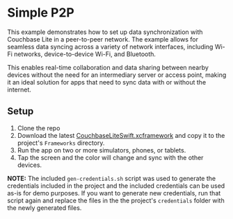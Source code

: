 # Simple P2P

This example demonstrates how to set up data synchronization with Couchbase Lite in a peer-to-peer network. The example allows for seamless data syncing across a variety of network interfaces, including Wi-Fi networks, device-to-device Wi-Fi, and Bluetooth.

This enables real-time collaboration and data sharing between nearby devices without the need for an intermediary server or access point, making it an ideal solution for apps that need to sync data with or without the internet.

## Setup
1. Clone the repo
2. Download the latest [CouchbaseLiteSwift.xcframework](https://www.couchbase.com/downloads/?family=couchbase-lite) and copy it to the project's `Frameworks` directory.
3. Run the app on two or more simulators, phones, or tablets.
4. Tap the screen and the color will change and sync with the other devices.

**NOTE:** The included `gen-credentials.sh` script was used to generate the credentials included in the project and the included credentials can be used as-is for demo purposes. If you want to generate new credentials, run that script again and replace the files in the the project's `credentials` folder with the newly generated files.
